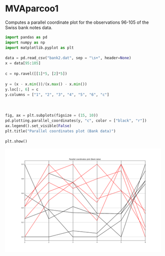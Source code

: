 # MVAparcoo1
Computes a parallel coordinate plot for the observations 96-105 of the Swiss bank notes data.

```python
import pandas as pd
import numpy as np
import matplotlib.pyplot as plt

data = pd.read_csv("bank2.dat", sep = "\s+", header=None)
x = data[95:105]

c = np.ravel([[1]*5, [2]*5])

y = (x - x.min())/(x.max() - x.min())
y.loc[:, 6] = c
y.columns = ["1", "2", "3", "4", "5", "6", "c"]



fig, ax = plt.subplots(figsize = (15, 10))
pd.plotting.parallel_coordinates(y, "c", color = ["black", "r"])
ax.legend().set_visible(False)
plt.title("Parallel coordinates plot (Bank data)")

plt.show()
```
![MVAparcoo1](MVAparcoo1_1_python.png)